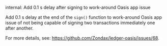 internal: Add 0.1 s delay after signing to work-around Oasis app issue

Add 0.1 s delay at the end of the `sign()` function to work-around Oasis app
issue of not being capable of signing two transactions immediately one after
another.

For more details, see: <https://github.com/Zondax/ledger-oasis/issues/68>.
